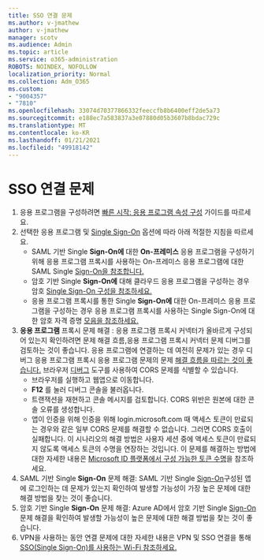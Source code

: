 ```yaml
---
title: SSO 연결 문제
ms.author: v-jmathew
author: v-jmathew
manager: scotv
ms.audience: Admin
ms.topic: article
ms.service: o365-administration
ROBOTS: NOINDEX, NOFOLLOW
localization_priority: Normal
ms.collection: Adm_O365
ms.custom:
- "9004357"
- "7810"
ms.openlocfilehash: 33074d70377866332feeccfb8b6400eff2de5a73
ms.sourcegitcommit: e188ec7a583837a3e07880d05b3607b8bdac729c
ms.translationtype: MT
ms.contentlocale: ko-KR
ms.lasthandoff: 01/21/2021
ms.locfileid: "49918142"
---
```

# <a name="sso-connection-issues"></a>SSO 연결 문제

1. 응용 프로그램을 구성하려면 [빠른 시작: 응용 프로그램 속성 구성](https://docs.microsoft.com/azure/active-directory/manage-apps/add-application-portal-configure) 가이드를 따르세요.
2. 선택한 응용 프로그램 및 [Single Sign-On](https://docs.microsoft.com/azure/active-directory/manage-apps/sso-options) 옵션에 따라 아래 적절한 지침을 따르세요.
    - SAML 기반 Single **Sign-On에** 대한 **On-프레미스** 응용 프로그램을 구성하기 위해 응용 프로그램 프록시를 사용하는 On-프레미스 응용 프로그램에 대한 SAML Single [Sign-On을 참조합니다.](https://docs.microsoft.com/azure/active-directory/manage-apps/application-proxy-configure-single-sign-on-on-premises-apps)
    - 암호 기반  Single **Sign-On에** 대해 클라우드 응용 프로그램을 구성하는 경우 암호 [Single Sign-On 구성을 참조하세요.](https://docs.microsoft.com/azure/active-directory/manage-apps/configure-password-single-sign-on-non-gallery-applications)
    - 응용 프로그램  프록시를 통한 Single **Sign-On에** 대한 On-프레미스 응용 프로그램을 구성하는 경우 응용 프로그램 프록시를 사용하는 Single Sign-On에 대한 암호 자격 증명 [모음을 참조하세요.](https://docs.microsoft.com/azure/active-directory/manage-apps/application-proxy-configure-single-sign-on-password-vaulting)
3. **응용 프로그램** 프록시 문제 해결 : 응용 프로그램 프록시 [](https://docs.microsoft.com/azure/active-directory/manage-apps/application-proxy-debug-connectors)커넥터가 올바르게 구성되어 있는지 확인하려면 문제 해결 흐름,응용 프로그램 프록시 커넥터 문제 디버그를 검토하는 것이 좋습니다. 응용 프로그램에 연결하는 데 여전히 문제가 있는 경우 디버그 응용 프로그램 프록시 응용 프로그램 문제의 문제 [해결 흐름을 따르는 것이 좋습니다.](https://docs.microsoft.com/azure/active-directory/manage-apps/application-proxy-debug-apps) 브라우저 [디버그](https://docs.microsoft.com/azure/active-directory/manage-apps/application-proxy-understand-cors-issues#understand-and-identify-cors-issues) 도구를 사용하여 CORS 문제를 식별할 수 있습니다.
    - 브라우저를 실행하고 웹앱으로 이동합니다.
    - **F12** 를 눌러 디버그 콘솔을 불러옵니다.
    - 트랜잭션을 재현하고 콘솔 메시지를 검토합니다. CORS 위반은 원본에 대한 콘솔 오류를 생성합니다.
    - 앱이 인증을 위해 인증을 위해 login.microsoft.com 때 액세스 토큰이 만료되는 경우와 같은 일부 CORS 문제를 해결할 수 없습니다. 그러면 CORS 호출이 실패합니다. 이 시나리오의 해결 방법은 사용자 세션 중에 액세스 토큰이 만료되지 않도록 액세스 토큰의 수명을 연장하는 것입니다. 이 문제를 해결하는 방법에 대한 자세한 내용은 [Microsoft ID 플랫폼에서 구성 가능한 토큰 수명](https://docs.microsoft.com/azure/active-directory/develop/active-directory-configurable-token-lifetimes)을 참조하세요.
4. SAML 기반 Single **Sign-On** 문제 해결: SAML 기반 Single [Sign-On](https://docs.microsoft.com/azure/active-directory/manage-apps/application-sign-in-problem-federated-sso-gallery)구성된 앱에 로그인하는 데 문제가 있는지 확인하여 발생할 가능성이 가장 높은 문제에 대한 해결 방법을 찾는 것이 좋습니다.
5. 암호 기반 Single **Sign-On** 문제 해결: Azure AD에서 암호 기반 Single [Sign-On](https://docs.microsoft.com/azure/active-directory/manage-apps/troubleshoot-password-based-sso)문제 해결을 확인하여 발생할 가능성이 높은 문제에 대한 해결 방법을 찾는 것이 좋습니다.
6. VPN을 사용하는 동안 연결 문제에 대한 자세한 내용은 VPN 및 SSO 연결을 통해 [SSO(Single Sign-On)를 사용하는 Wi-Fi 참조하세요.](https://docs.microsoft.com/windows/security/identity-protection/vpn/how-to-use-single-sign-on-sso-over-vpn-and-wi-fi-connections)
